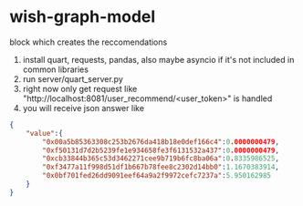 # wish-graph-model
block which creates the reccomendations

1. install quart, requests, pandas, also maybe asyncio if it's not included in common libraries
2. run server/quart_server.py
3. right now only get request like "http://localhost:8081/user_recommend/<user_token>" is handled 
4. you will receive json answer like 
```JSON
{
	"value":{
		"0x00a5b85363308c253b2676da418b18e0def166c4":0.0000000479,
      	"0xf50131d7d2b5239fe1e934658fe3f6131532a437":0.0000000479,
      	"0xcb33844b365c53d3462271cee9b719b6fc8ba06a":0.8335986525,
      	"0xf3477a11f998d51df1b667b78fee8c2302d14bb0":1.1670383914,
      	"0x0bf701fed26dd9091eef64a9a2f9972cefc7237a":5.950162985
  	}
}
```
